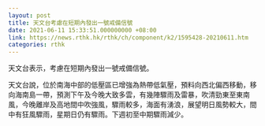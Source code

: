 ```yaml
---
layout: post
title: 天文台考慮在短期內發出一號戒備信號
date: 2021-06-11 15:33:51.000000000 +08:00
link: https://news.rthk.hk/rthk/ch/component/k2/1595428-20210611.htm
categories: rthk
---
```


天文台表示，考慮在短期內發出一號戒備信號。

天文台說，位於南海中部的低壓區已增強為熱帶低氣壓，預料向西北偏西移動，移向海南島一帶，預測下午及今晚大致多雲，有幾陣驟雨及雷暴，吹清勁東至東南風，今晚離岸及高地間中吹強風，驟雨較多，海面有湧浪，展望明日風勢較大，間中有狂風驟雨，星期日仍有驟雨。下週初至中期驟雨減少。
